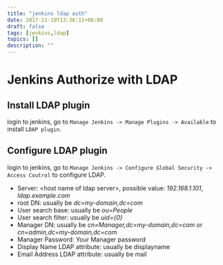 ```yaml
---
title: "jenkins ldap auth"
date: 2017-11-10T13:36:11+08:00
draft: false
tags: [jenkins,ldap]
topics: []
description: ""
---
```


# Jenkins Authorize with LDAP

## Install LDAP plugin
login to jenkins, go to `Manage Jenkins -> Manage Plugins -> Available` to install `LDAP plugin`.

## Configure LDAP plugin
login to jenkins, go to `Manage Jenkins -> Configure Global Security -> Access Coutrol` to configure LDAP.

- Server: &lt;host name of ldap server&gt;, possible value: *192.168.1.101*, *ldap.example.com*
- root DN: usually be *dc=my-domain,dc=com*
- User search base: usually be *ou=People*
- User search filter: usually be *uid={0}*
- Manager DN: usually be *cn=Manager,dc=my-domain,dc=com* or *cn=admin,dc=my-domain,dc=com*
- Manager Password: Your Manager password
- Display Name LDAP attribute: usually be displayname
- Email Address LDAP attribute: usually be mail
